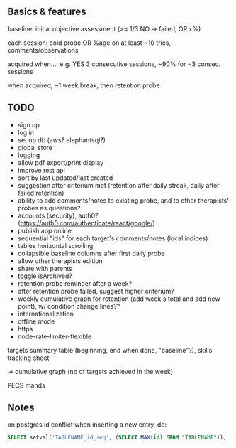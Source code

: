 ## Basics & features
baseline: initial objective assessment (>= 1/3 NO -> failed, OR x%)

each session: cold probe OR %age on at least ~10 tries, comments/observations

acquired when...: e.g. YES 3 consecutive sessions, ~90% for ~3 consec. sessions

when acquired, ~1 week break, then retention probe

## TODO
- sign up
- log in
- set up db (aws? elephantsql?)
- global store
- logging
- allow pdf export/print display
- improve rest api
- sort by last updated/last created
- suggestion after criterium met (retention after daily streak, daily after failed retention)
- ability to add comments/notes to existing probe, and to other therapists' probes as questions?
- accounts (security), auth0? (https://auth0.com/authenticate/react/google/)
- publish app online
- sequential "ids" for each target's comments/notes (local indices)
- tables horizontal scrolling
- collapsible baseline columns after first daily probe
- allow other therapists edition
- share with parents
- toggle isArchived?
- retention probe reminder after a week?
- after retention probe failed, suggest higher criterium?
- weekly cumulative graph for retention (add week's total and add new point), w/ condition change lines??
- internationalization
- offline mode
- https
- node-rate-limiter-flexible

targets summary table (beginning, end when done, "baseline"?), skills tracking sheet

-> cumulative graph (nb of targets achieved in the week)

PECS mands

## Notes
on postgres id conflict when inserting a new entry, do:
```sql
SELECT setval('TABLENAME_id_seq', (SELECT MAX(id) FROM "TABLENAME"));
```
